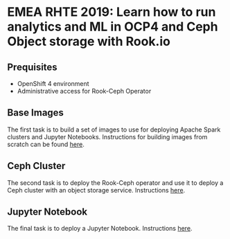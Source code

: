 # EMEA RHTE 2019: Learn how to run analytics and ML in OCP4 and Ceph Object storage with Rook.io

## Prequisites

* OpenShift 4 environment
* Administrative access for Rook-Ceph Operator

## Base Images

The first task is to build a set of images to use for deploying Apache Spark
clusters and Jupyter Notebooks. Instructions for building images from scratch
can be found [here](instructions/01-Base-Images.md).

## Ceph Cluster

The second task is to deploy the Rook-Ceph operator and use it to deploy a Ceph
cluster with an object storage service. Instructions [here](instructions/02-Rook-Ceph.md).

## Jupyter Notebook

The final task is to deploy a Jupyter Notebook. Instructions [here](instructions/03-Jupyter-Notebook.md).
